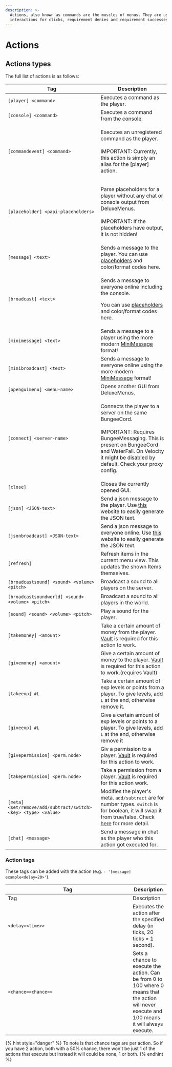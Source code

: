 ```yaml
---
description: >-
  Actions, also known as commands are the muscles of menus. They are used as
  interactions for clicks, requirement denies and requirement successes.
---
```


# Actions

## Actions types

The full list of actions is as follows:

| Tag                                                            | Description                                                                                                                                                                                                                                      |
| -------------------------------------------------------------- | ------------------------------------------------------------------------------------------------------------------------------------------------------------------------------------------------------------------------------------------------ |
| `[player] <command>`                                           | Executes a command as the player.                                                                                                                                                                                                                |
| `[console] <command>`                                          | Executes a command from the console.                                                                                                                                                                                                             |
| `[commandevent] <command>`                                     | <p>Executes an unregistered command as the player.<br><br>IMPORTANT: Currently, this action is simply an alias for the [player] action.</p>                                                                                                      |
| `[placeholder] <papi-placeholders>`                            | <p>Parse placeholders for a player without any chat or console output from DeluxeMenus.<br><br>IMPORTANT: If the placeholders have output, it is not hidden!</p>                                                                                 |
| `[message] <text>`                                             | Sends a message to the player. You can use [placeholders](https://helpch.at/placeholders) and color/format codes here.                                                                                                                           |
| `[broadcast] <text>`                                           | <p>Sends a message to everyone online including the console.</p><p>You can use <a href="https://helpch.at/placeholders">placeholders</a> and color/format codes here.</p>                                                                        |
| `[minimessage] <text>`                                         | Sends a message to a player using the more modern [MiniMessage](https://docs.adventure.kyori.net/minimessage/format.html) format!                                                                                                                |
| `[minibroadcast] <text>`                                       | Sends a message to everyone online using the more modern [MiniMessage](https://docs.adventure.kyori.net/minimessage/format.html) format!                                                                                                         |
| `[openguimenu] <menu-name>`                                    | Opens another GUI from DeluxeMenus.                                                                                                                                                                                                              |
| `[connect] <server-name>`                                      | <p>Connects the player to a server on the same BungeeCord.<br><br>IMPORTANT: Requires BungeeMessaging. This is present on BungeeCord and WaterFall. On Velocity it might be disabled by default. Check your proxy config.</p>                    |
| `[close]`                                                      | Closes the currently opened GUI.                                                                                                                                                                                                                 |
| `[json] <JSON-text>`                                           | Send a json message to the player. Use [this](https://minecraftjson.com/) website to easily generate the JSON text.                                                                                                                              |
| `[jsonbroadcast] <JSON-text>`                                  | Send a json message to everyone online. Use [this](https://minecraftjson.com/) website to easily generate the JSON text.                                                                                                                         |
| `[refresh]`                                                    | Refresh items in the current menu view. This updates the shown Items themselves.                                                                                                                                                                 |
| `[broadcastsound] <sound> <volume> <pitch>`                    | Broadcast a sound to all players on the server.                                                                                                                                                                                                  |
| `[broadcastsoundworld] <sound> <volume> <pitch>`               | Broadcast a sound to all players in the world.                                                                                                                                                                                                   |
| `[sound] <sound> <volume> <pitch>`                             | Play a sound for the player.                                                                                                                                                                                                                     |
| `[takemoney] <amount>`                                         | Take a certain amount of money from the player. [Vault](https://www.spigotmc.org/resources/34315/) is required for this action to work.                                                                                                          |
| `[givemoney] <amount>`                                         | Give a certain amount of money to the player. [Vault](https://www.spigotmc.org/resources/34315/) is required for this action to work.(requires Vault)                                                                                            |
| `[takeexp] #L`                                                 | Take a certain amount of exp levels or points from a player. To give levels, add `L` at the end, otherwise remove it.                                                                                                                            |
| `[giveexp] #L`                                                 | Give a certain amount of exp levels or points to a player. To give levels, add `L` at the end, otherwise remove it                                                                                                                               |
| `[givepermission] <perm.node>`                                 | Giv a permission to a player. [Vault](https://www.spigotmc.org/resources/vault.34315/) is required for this action to work.                                                                                                                      |
| `[takepermission] <perm.node>`                                 | Take a permission from a player. [Vault](https://www.spigotmc.org/resources/vault.34315/) is required for this action work.                                                                                                                      |
| `[meta] <set/remove/add/subtract/switch> <key> <type> <value>` | Modifies the player's meta. `add/subtract` are for number types. `switch` is for boolean, it will swap it from true/false. Check [here](../../../clips-plugins/deluxemenus/options-and-configurations/requirements.md#has-meta) for more detail. |
| `[chat] <message>`                                             | Send a message in chat as the player who this action got executed for.                                                                                                                                                                           |

### **Action tags**

These tags can be added with the action (e.g. `- '[message] example<delay=20>'`).

<table data-header-hidden><thead><tr><th width="374">Tag</th><th>Description</th></tr></thead><tbody><tr><td>Tag</td><td>Description</td></tr><tr><td><code>&#x3C;delay=&#x3C;time>></code></td><td>Executes the action after the specified delay (in ticks, 20 ticks = 1 second).</td></tr><tr><td><code>&#x3C;chance=&#x3C;chance>></code></td><td>Sets a chance to execute the action. Can be from 0 to 100 where 0 means that the action will never execute and 100 means it will always execute.</td></tr></tbody></table>

{% hint style="danger" %}
To note is that chance tags are per action. So if you have 2 action, both with a 50% chance, there won't be just 1 of the actions that execute but instead it will could be none, 1 or both.
{% endhint %}
